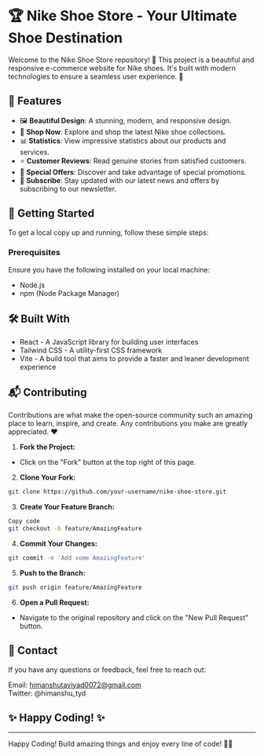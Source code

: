 # 🏆 Nike Shoe Store - Your Ultimate Shoe Destination

Welcome to the Nike Shoe Store repository! 🎉 This project is a beautiful and responsive e-commerce website for Nike shoes. It's built with modern technologies to ensure a seamless user experience. 👟

## 🌟 Features

- 🖼️ **Beautiful Design**: A stunning, modern, and responsive design.
- 🛒 **Shop Now**: Explore and shop the latest Nike shoe collections.
- 📊 **Statistics**: View impressive statistics about our products and services.
- ⭐ **Customer Reviews**: Read genuine stories from satisfied customers.
- 🎁 **Special Offers**: Discover and take advantage of special promotions.
- 📩 **Subscribe**: Stay updated with our latest news and offers by subscribing to our newsletter.

## 🚀 Getting Started

To get a local copy up and running, follow these simple steps:

### Prerequisites

Ensure you have the following installed on your local machine:

- Node.js
- npm (Node Package Manager)

## 🛠️ Built With
- React - A JavaScript library for building user interfaces
- Tailwind CSS - A utility-first CSS framework
- Vite - A build tool that aims to provide a faster and leaner development experience

## 📬 Contributing
Contributions are what make the open-source community such an amazing place to learn, inspire, and create. Any contributions you make are greatly appreciated. ❤️

1. **Fork the Project:**

- Click on the "Fork" button at the top right of this page.

2. **Clone Your Fork:**

```sh
git clone https://github.com/your-username/nike-shoe-store.git
```

3. **Create Your Feature Branch:**

```sh
Copy code
git checkout -b feature/AmazingFeature
```
4. **Commit Your Changes:**

```sh
git commit -m 'Add some AmazingFeature'

```
5. **Push to the Branch:**
```sh
git push origin feature/AmazingFeature
```

6. **Open a Pull Request:**

- Navigate to the original repository and click on the "New Pull Request" button.

## 📧 Contact
If you have any questions or feedback, feel free to reach out:

Email: himanshutaviyad0072@gmail.com  
Twitter: @himanshu_tyd

## ✨ Happy Coding! ✨

---

Happy Coding! Build amazing things and enjoy every line of code! 🚀✨


